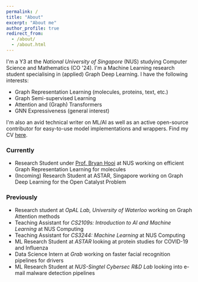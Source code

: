 ```yaml
---
permalink: /
title: "About"
excerpt: "About me"
author_profile: true
redirect_from: 
  - /about/
  - /about.html
---
```


I'm a Y3 at the _National University of Singapore_ (NUS) studying Computer Science and Mathematics (CO '24). I'm a Machine Learning research student specialising in (applied) Graph Deep Learning. I have the following interests:

- Graph Representation Learning (molecules, proteins, text, etc.)
- Graph Semi-supervised Learning
- Attention and (Graph) Transformers
- GNN Expressiveness (general interest)

I'm also an avid technical writer on ML/AI as well as an active open-source contributor for easy-to-use model implementations and wrappers. Find my CV [here](https://rish-16.github.io/cv/).

### Currently
- Research Student under [Prof. Bryan Hooi](http://bhooi.github.io) at NUS working on efficient Graph Representation Learning for molecules
- (Incoming) Research Student at ASTAR, Singapore working on Graph Deep Learning for the Open Catalyst Problem

### Previously
- Research student at _OpAL Lab, University of Waterloo_ working on Graph Attention methods
- Teaching Assistant for _CS2109s: Introduction to AI and Machine Learning_ at NUS Computing
- Teaching Assistant for _CS3244: Machine Learning_ at NUS Computing
- ML Research Student at _ASTAR_ looking at protein studies for COVID-19 and Influenza
- Data Science Intern at _Grab_ working on faster facial recognition pipelines for drivers
- ML Research Student at _NUS-Singtel Cybersec R&D Lab_ looking into e-mail malware detection pipelines
